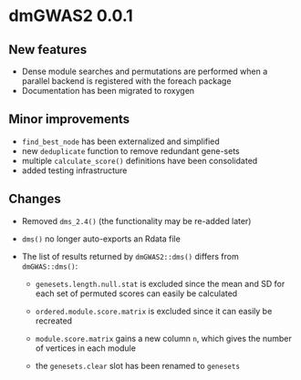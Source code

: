 # dmGWAS2 0.0.1

## New features

* Dense module searches and permutations are performed when a parallel backend
  is registered with the foreach package
* Documentation has been migrated to roxygen

## Minor improvements

* `find_best_node` has been externalized and simplified
* new `deduplicate` function to remove redundant gene-sets
* multiple `calculate_score()` definitions have been consolidated
* added testing infrastructure

## Changes

* Removed `dms_2.4()` (the functionality may be re-added later)

* `dms()` no longer auto-exports an Rdata file

* The list of results returned by `dmGWAS2::dms()` differs from `dmGWAS::dms()`:

    - `genesets.length.null.stat` is excluded since the mean and SD for each 
      set of permuted scores can easily be calculated
    
    - `ordered.module.score.matrix` is excluded since it can easily be recreated
  
    - `module.score.matrix` gains a new column `n`, which gives the number of
      vertices in each module
    
    - the `genesets.clear` slot has been renamed to `genesets`